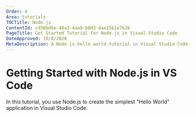 ```yaml
---
Order: 4
Area: tutorials
TOCTitle: Node.js
ContentId: cd36bd0e-48a3-4aa9-b0d3-dae15b1e7b26
PageTitle: Get Started Tutorial for Node.js in Visual Studio Code
DateApproved: 10/8/2020
MetaDescription: A Node.js hello world tutorial in Visual Studio Code.
---
```

# Getting Started with Node.js in VS Code

In this tutorial, you use Node.js to create the simplest "Hello World" application in Visual Studio Code.
